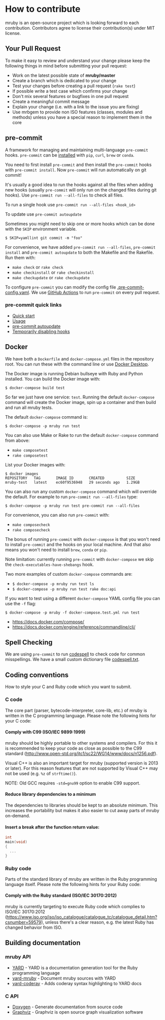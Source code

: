 # How to contribute

mruby is an open-source project which is looking forward to each contribution.
Contributors agree to license their contribution(s) under MIT license.

## Your Pull Request

To make it easy to review and understand your change please keep the following
things in mind before submitting your pull request:

- Work on the latest possible state of **mruby/master**
- Create a branch which is dedicated to your change
- Test your changes before creating a pull request (`rake test`)
- If possible write a test case which confirms your change
- Don't mix several features or bugfixes in one pull request
- Create a meaningful commit message
- Explain your change (i.e. with a link to the issue you are fixing)
- Use mrbgem to provide non ISO features (classes, modules and methods) unless
  you have a special reason to implement them in the core

## pre-commit

A framework for managing and maintaining multi-language `pre-commit` hooks.
`pre-commit` can be [installed](https://pre-commit.com/#installation) with `pip`, `curl`, `brew` or `conda`.

You need to first install `pre-commit` and then install the `pre-commit` hooks with `pre-commit install`.
Now `pre-commit` will run automatically on git commit!

It's usually a good idea to run the hooks against all the files when adding new hooks (usually `pre-commit`
will only run on the changed files during git hooks). Use `pre-commit run --all-files` to check all files.

To run a single hook use `pre-commit run --all-files <hook_id>`

To update use `pre-commit autoupdate`

Sometimes you might need to skip one or more hooks which can be done with the `SKIP` environment variable.

`$ SKIP=yamllint git commit -m "foo"`

For convenience, we have added `pre-commit run --all-files`, `pre-commit install` and `pre-commit autoupdate`
to both the Makefile and the Rakefile. Run them with:

- `make check` or `rake check`
- `make checkinstall` or `rake checkinstall`
- `make checkupdate` or `rake checkupdate`

To configure `pre-commit` you can modify the config file [.pre-commit-config.yaml](.pre-commit-config.yaml).
We use [GitHub Actions](.github/workflows/lint.yml) to run `pre-commit` on every pull request.

### pre-commit quick links

- [Quick start](https://pre-commit.com/#quick-start)
- [Usage](https://pre-commit.com/#usage)
- [pre-commit autoupdate](https://pre-commit.com/#pre-commit-autoupdate)
- [Temporarily disabling hooks](https://pre-commit.com/#temporarily-disabling-hooks)

## Docker

We have both a `Dockerfile` and `docker-compose.yml` files in the repository root.
You can run these with the command line or use
[Docker Desktop](https://www.docker.com/products/docker-desktop/).

The Docker image is running Debian bullseye with Ruby and Python installed.
You can build the Docker image with:

`$ docker-compose build test`

So far we just have one service: `test`. Running the default `docker-compose`
command will create the Docker image, spin up a container and then build and
run all mruby tests.

The default `docker-compose` command is:

`$ docker-compose -p mruby run test`

You can also use Make or Rake to run the default `docker-compose`
command from above:

- `make composetest`
- `rake composetest`

List your Docker images with:

```console
$ docker images
REPOSITORY   TAG       IMAGE ID       CREATED          SIZE
mruby-test   latest    ec60f9536948   29 seconds ago   1.29GB
```

You can also run any custom `docker-compose` command which will override
the default. For example to run `pre-commit run --all-files` type:

`$ docker-compose -p mruby run test pre-commit run --all-files`

For convenience, you can also run `pre-commit` with:

- `make composecheck`
- `rake composecheck`

The bonus of running `pre-commit` with `docker-compose` is that you won't need
to install `pre-commit` and the hooks on your local machine. And that also
means you won't need to install `brew`, `conda` or `pip`.

Note limitation: currently running `pre-commit` with `docker-compose` we
skip the `check-executables-have-shebangs` hook.

Two more examples of custom `docker-compose` commands are:

- `$ docker-compose -p mruby run test ls`
- `$ docker-compose -p mruby run test rake doc:api`

If you want to test using a different `docker-compose` YAML config file you
can use the `-f` flag:

`$ docker-compose -p mruby -f docker-compose.test.yml run test`

- <https://docs.docker.com/compose/>
- <https://docs.docker.com/engine/reference/commandline/cli/>

## Spell Checking

We are using `pre-commit` to run [codespell](https://github.com/codespell-project/codespell)
to check code for common misspellings. We have a small custom dictionary file [codespell.txt](.github/linters/codespell.txt).

## Coding conventions

How to style your C and Ruby code which you want to submit.

### C code

The core part (parser, bytecode-interpreter, core-lib, etc.) of mruby is
written in the C programming language. Please note the following hints for your
C code:

#### Comply with C99 (ISO/IEC 9899:1999)

mruby should be highly portable to other systems and compilers. For this it is
recommended to keep your code as close as possible to the C99 standard
(<http://www.open-std.org/jtc1/sc22/WG14/www/docs/n1256.pdf>).

Visual C++ is also an important target for mruby (supported version is 2013 or
later). For this reason features that are not supported by Visual C++ may not
be used (e.g. `%z` of `strftime()`).

NOTE: Old GCC requires `-std=gnu99` option to enable C99 support.

#### Reduce library dependencies to a minimum

The dependencies to libraries should be kept to an absolute minimum. This
increases the portability but makes it also easier to cut away parts of mruby
on-demand.

#### Insert a break after the function return value:

```c
int
main(void)
{
  ...
}
```

### Ruby code

Parts of the standard library of mruby are written in the Ruby programming
language itself. Please note the following hints for your Ruby code:

#### Comply with the Ruby standard (ISO/IEC 30170:2012)

mruby is currently targeting to execute Ruby code which complies to ISO/IEC
30170:2012 (<https://www.iso.org/iso/iso_catalogue/catalogue_tc/catalogue_detail.htm?csnumber=59579>),
unless there's a clear reason, e.g. the latest Ruby has changed behavior from ISO.

## Building documentation

### mruby API

- [YARD](https://yardoc.org/) - YARD is a documentation generation tool for the Ruby programming language
- [yard-mruby](https://rubygems.org/gems/yard-mruby) - Document mruby sources with YARD
- [yard-coderay](https://rubygems.org/gems/yard-coderay) - Adds coderay syntax highlighting to YARD docs

### C API

- [Doxygen](https://www.doxygen.nl/) - Generate documentation from source code
- [Graphviz](https://graphviz.org/) - Graphviz is open source graph visualization software
